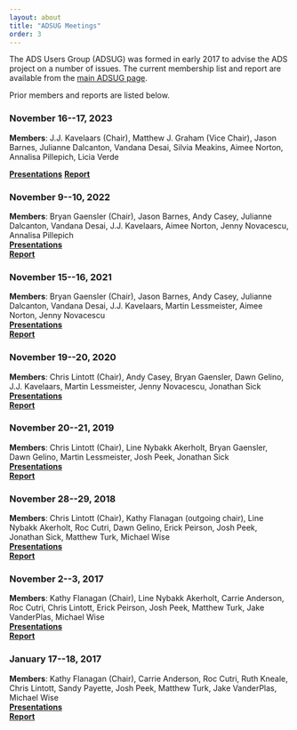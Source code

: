 ```yaml
---
layout: about
title: "ADSUG Meetings"
order: 3
---
```


The ADS Users Group (ADSUG) was formed in early 2017 to advise the ADS project on a number of issues. The current membership list and report are available from the [main ADSUG page](../adsug/adsug.html).

Prior members and reports are listed below.

### November 16--17, 2023
**Members**: J.J. Kavelaars (Chair), Matthew J. Graham (Vice Chair), Jason Barnes, Julianne Dalcanton, Vandana Desai, Silvia Meakins, Aimee Norton, Annalisa Pillepich, Licia Verde 

**[Presentations](../adsug/past_meetings/2023-11-16-202311-program.html)**
**[Report](https://ads.harvard.edu/adsug/2023/ADSUGReport2023.pdf)**

### November 9--10, 2022
**Members**: Bryan Gaensler (Chair), Jason Barnes, Andy Casey, Julianne Dalcanton, Vandana Desai, J.J. Kavelaars, Aimee Norton, Jenny Novacescu, Annalisa Pillepich    
**[Presentations](../adsug/past_meetings/2022-11-01-202211-program.html)**   
**[Report](https://ads.harvard.edu/adsug/2022/ADSUG_report_2022.pdf)** 

### November 15--16, 2021
**Members**: Bryan Gaensler (Chair), Jason Barnes, Andy Casey, Julianne Dalcanton, Vandana Desai, J.J. Kavelaars, Martin Lessmeister, Aimee Norton, Jenny Novacescu   
**[Presentations](../adsug/past_meetings/2021-11-01-202111-program.html)**   
**[Report](https://ads.harvard.edu/adsug/2021/ADSUG_2021-Report.pdf)**

### November 19--20, 2020
**Members**: Chris Lintott (Chair), Andy Casey, Bryan Gaensler, Dawn Gelino, J.J. Kavelaars, Martin Lessmeister, Jenny Novacescu, Jonathan Sick  
**[Presentations](../adsug/past_meetings/2020-11-01-202011-program.html)**  
**[Report](http://ads.harvard.edu/adsug/2020/ADSUG_Report_2020.pdf)**

### November 20--21, 2019
**Members**: Chris Lintott (Chair), Line Nybakk Akerholt, Bryan Gaensler, Dawn Gelino, Martin Lessmeister, Josh Peek, Jonathan Sick  
**[Presentations](../adsug/past_meetings/2019-11-01-201911-program.html)**  
**[Report](http://ads.harvard.edu/adsug/2019/ADSUG_Report_2019.pdf)**

### November 28--29, 2018
**Members**: Chris Lintott (Chair), Kathy Flanagan (outgoing chair), Line Nybakk Akerholt, Roc Cutri, Dawn Gelino, Erick Peirson, Josh Peek, Jonathan Sick, Matthew Turk, Michael Wise  
**[Presentations](../adsug/past_meetings/2018-11-01-201811-program.html)**  
**[Report](http://ads.harvard.edu/adsug/2018/ADSUG_Report_2018.pdf)**

### November 2--3, 2017
**Members**: Kathy Flanagan (Chair), Line Nybakk Akerholt, Carrie Anderson, Roc Cutri, Chris Lintott, Erick Peirson, Josh Peek, Matthew Turk,  Jake VanderPlas, Michael Wise  
**[Presentations](../adsug/past_meetings/2018-01-01-201711-program.html)**  
**[Report](http://ads.harvard.edu/adsug/2017b/ADSUG_Report_Jan2018.pdf)**

### January 17--18, 2017
**Members**: Kathy Flanagan (Chair), Carrie Anderson, Roc Cutri, Ruth Kneale, Chris Lintott, Sandy Payette, Josh Peek, Matthew Turk, Jake VanderPlas, Michael Wise  
**[Presentations](../adsug/past_meetings/2018-01-01-201701-program.html)**  
**[Report](http://ads.harvard.edu/adsug/2017/ADSUG_Report.pdf)**

